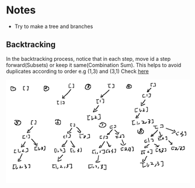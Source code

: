 # Notes
- Try to make a tree and branches

## Backtracking
In the backtracking process, notice that in each step, move id a step forward(Subsets) or keep it same(Combination Sum).
This helps to avoid duplicates according to order e.g (1,3) and (3,1) Check [here](https://www.youtube.com/watch?v=XovjRfHumDU)


![images/Subsets.png](images/Subsets.png)

